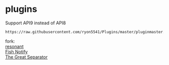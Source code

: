 # plugins
Support API9 instead of API8
```
https://raw.githubusercontent.com/ryon5541/Plugins/master/pluginmaster.json
```
fork:  
[resonant](https://github.com/aulus-asina/resonant)  
[Fish Notify](https://github.com/carvelli)  
[The Great Separator](https://git.anna.lgbt/ascclemens/TheGreatSeparator)  
